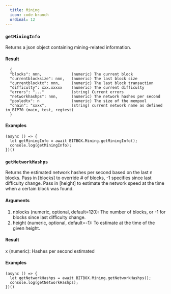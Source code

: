 ```yaml
---
  title: Mining
  icon: code-branch
  ordinal: 12
---
```


### `getMiningInfo`

Returns a json object containing mining\-related information.

#### Result


      {
      "blocks": nnn,             (numeric) The current block
      "currentblocksize": nnn,   (numeric) The last block size
      "currentblocktx": nnn,     (numeric) The last block transaction
      "difficulty": xxx.xxxxx    (numeric) The current difficulty
      "errors": "..."            (string) Current errors
      "networkhashps": nnn,      (numeric) The network hashes per second
      "pooledtx": n              (numeric) The size of the mempool
      "chain": "xxxx",           (string) current network name as defined in BIP70 (main, test, regtest)
      }


#### Examples


    (async () => {
      let getMiningInfo = await BITBOX.Mining.getMiningInfo();
      console.log(getMiningInfo);
    })()


### `getNetworkHashps`

Returns the estimated network hashes per second based on the last n blocks. Pass in \[blocks\] to override # of blocks, \-1 specifies since last difficulty change. Pass in \[height\] to estimate the network speed at the time when a certain block was found.

#### Arguments

1.  nblocks (numeric, optional, default=120): The number of blocks, or \-1 for blocks since last difficulty change.
2.  height (numeric, optional, default=\-1): To estimate at the time of the given height.

#### Result

x (numeric): Hashes per second estimated

#### Examples


    (async () => {
      let getNetworkHashps = await BITBOX.Mining.getNetworkHashps();
      console.log(getNetworkHashps);
    })()
